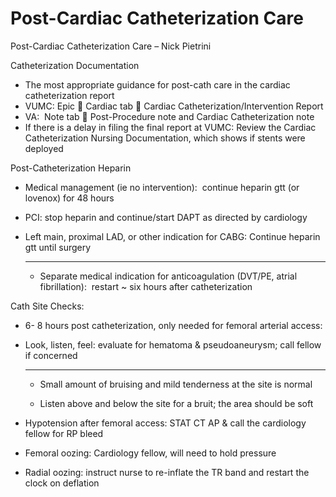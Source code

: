 # Post-Cardiac Catheterization Care
 
Post-Cardiac Catheterization Care – Nick Pietrini

Catheterization Documentation

-   The most appropriate guidance for post-cath care in the cardiac
    catheterization report
-   VUMC: Epic
    
    Cardiac tab
    
    Cardiac Catheterization/Intervention Report
-   VA:  Note tab
    
    Post-Procedure note and Cardiac Catheterization note
-   If there is a delay in filing the final report at VUMC: Review the
    Cardiac Catheterization Nursing Documentation, which shows if stents
    were deployed

Post-Catheterization Heparin

-   Medical management (ie no intervention):  continue heparin gtt (or
    lovenox) for 48 hours
-   PCI: stop heparin and continue/start DAPT as directed by cardiology
-   Left main, proximal LAD, or other indication for CABG: Continue
    heparin gtt until surgery
    -   -   -   

    -   Separate medical indication for anticoagulation (DVT/PE, atrial
        fibrillation):  restart \~ six hours after catheterization

Cath Site Checks:

-   6- 8 hours post catheterization, only needed for femoral arterial
    access:
-   Look, listen, feel:
    evaluate for hematoma & pseudoaneurysm; call fellow if concerned
    -   -   -   

    -   Small amount of bruising and mild tenderness at the site is
        normal

    -   Listen above and below the site for a bruit; the area should be
        soft
-   Hypotension after femoral access: STAT CT AP & call the cardiology
    fellow for RP bleed
-   Femoral oozing: Cardiology fellow, will need to hold pressure
-   Radial oozing: instruct nurse to re-inflate the TR band and restart
    the clock on deflation
